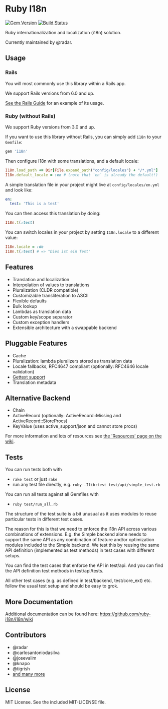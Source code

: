 # Ruby I18n

[![Gem Version](https://badge.fury.io/rb/i18n.svg)](https://badge.fury.io/rb/i18n)
[![Build Status](https://github.com/ruby-i18n/i18n/workflows/Ruby/badge.svg)](https://github.com/ruby-i18n/i18n/actions?query=workflow%3ARuby)

Ruby internationalization and localization (i18n) solution.

Currently maintained by @radar.

## Usage

### Rails

You will most commonly use this library within a Rails app.

We support Rails versions from 6.0 and up.

[See the Rails Guide](https://guides.rubyonrails.org/i18n.html) for an example
of its usage.

### Ruby (without Rails)

We support Ruby versions from 3.0 and up.

If you want to use this library without Rails, you can simply add `i18n` to your
`Gemfile`:

```ruby
gem 'i18n'
```

Then configure I18n with some translations, and a default locale:

```ruby
I18n.load_path += Dir[File.expand_path("config/locales") + "/*.yml"]
I18n.default_locale = :en # (note that `en` is already the default!)
```

A simple translation file in your project might live at `config/locales/en.yml`
and look like:

```yml
en:
  test: 'This is a test'
```

You can then access this translation by doing:

```ruby
I18n.t(:test)
```

You can switch locales in your project by setting `I18n.locale` to a different
value:

```ruby
I18n.locale = :de
I18n.t(:test) # => "Dies ist ein Test"
```

## Features

- Translation and localization
- Interpolation of values to translations
- Pluralization (CLDR compatible)
- Customizable transliteration to ASCII
- Flexible defaults
- Bulk lookup
- Lambdas as translation data
- Custom key/scope separator
- Custom exception handlers
- Extensible architecture with a swappable backend

## Pluggable Features

- Cache
- Pluralization: lambda pluralizers stored as translation data
- Locale fallbacks, RFC4647 compliant (optionally: RFC4646 locale validation)
- [Gettext support](https://github.com/ruby-i18n/i18n/wiki/Gettext)
- Translation metadata

## Alternative Backend

- Chain
- ActiveRecord (optionally: ActiveRecord::Missing and ActiveRecord::StoreProcs)
- KeyValue (uses active_support/json and cannot store procs)

For more information and lots of resources see
[the 'Resources' page on the wiki](https://github.com/ruby-i18n/i18n/wiki/Resources).

## Tests

You can run tests both with

- `rake test` or just `rake`
- run any test file directly, e.g. `ruby -Ilib:test test/api/simple_test.rb`

You can run all tests against all Gemfiles with

- `ruby test/run_all.rb`

The structure of the test suite is a bit unusual as it uses modules to reuse
particular tests in different test cases.

The reason for this is that we need to enforce the I18n API across various
combinations of extensions. E.g. the Simple backend alone needs to support the
same API as any combination of feature and/or optimization modules included to
the Simple backend. We test this by reusing the same API definition (implemented
as test methods) in test cases with different setups.

You can find the test cases that enforce the API in test/api. And you can find
the API definition test methods in test/api/tests.

All other test cases (e.g. as defined in test/backend, test/core_ext) etc.
follow the usual test setup and should be easy to grok.

## More Documentation

Additional documentation can be found here:
https://github.com/ruby-i18n/i18n/wiki

## Contributors

- @radar
- @carlosantoniodasilva
- @josevalim
- @knapo
- @tigrish
- [and many more](https://github.com/ruby-i18n/i18n/graphs/contributors)

## License

MIT License. See the included MIT-LICENSE file.
